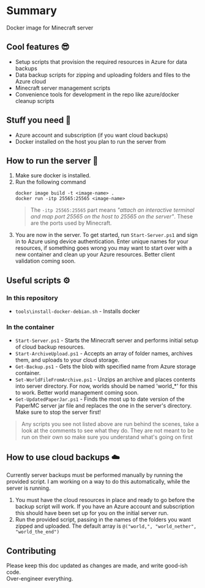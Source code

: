 # Summary

Docker image for Minecraft server

## Cool features 😎
* Setup scripts that provision the required resources in Azure for data backups
* Data backup scripts for zipping and uploading folders and files to the Azure cloud
* Minecraft server management scripts
* Convenience tools for development in the repo like azure/docker cleanup scripts
  
## Stuff you need 📃
* Azure account and subscription (if you want cloud backups)
* Docker installed on the host you plan to run the server from

## How to run the server 🤔
1. Make sure docker is installed.
2. Run the following command
    ```pwsh
    docker image build -t <image-name> .
    docker run -itp 25565:25565 <image-name>
    ```
    > The `-itp 25565:25565` part means *"attach an interactive terminal and map port 25565 on the host to 25565 on the server"*. These are the ports used by Minecraft.
3. You are now in the server. To get started, run `Start-Server.ps1` and sign in to Azure using device authentication. Enter unique names for your resources, if something goes wrong you may want to start over with a new container and clean up your Azure resources. Better client validation coming soon.

## Useful scripts ⚙️
### In this repository
* `tools\install-docker-debian.sh` - Installs docker
### In the container
* `Start-Server.ps1` - Starts the Minecraft server and performs initial setup of cloud backup resources.
* `Start-ArchiveUpload.ps1` - Accepts an array of folder names, archives them, and uploads to your cloud storage.
* `Get-Backup.ps1` - Gets the blob with specified name from Azure storage container.
* `Set-WorldFileFromArchive.ps1` - Unzips an archive and places contents into server directory. For now, worlds should be named 'world_*' for this to work. Better world management coming soon.
* `Get-UpdatedPaperJar.ps1` - Finds the most up to date version of the PaperMC server jar file and replaces the one in the server's directory. Make sure to stop the server first!
> Any scripts you see not listed above are run behind the scenes, take a look at the comments to see what they do. They are not meant to be run on their own so make sure you understand what's going on first

## How to use cloud backups ☁️
Currently server backups must be performed manually by running the provided script. I am working on a way to do this automatically, while the server is running.

1. You must have the cloud resources in place and ready to go before the backup script will work. If you have an Azure account and subscription this should have been set up for you on the initial server run.
2. Run the provided script, passing in the names of the folders you want zipped and uploaded. The default array is `@("world,", "world_nether", "world_the_end")`

## Contributing
Please keep this doc updated as changes are made, and write good-ish code.  
Over-engineer everything.
